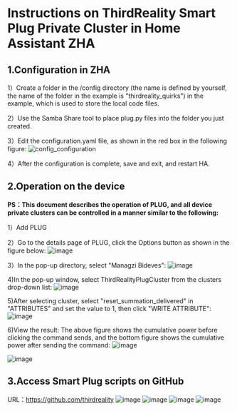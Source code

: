 # Instructions on ThirdReality Smart Plug Private Cluster in Home Assistant ZHA

## 1.Configuration in ZHA
1）Create a folder in the /config directory (the name is defined by yourself, the name of the folder in the example is "thirdreality_quirks") in the example, which is used to store the local code files.

2）Use the Samba Share tool to place plug.py files into the folder you just created.

3）Edit the configuration.yaml file, as shown in the red box in the following figure:
![config_configuration](https://github.com/hwzolin/thirdThreadZHA/assets/42085859/a457049b-8cb8-4e0c-8a0d-d478caa88428)

4）After the configuration is complete, save and exit, and restart HA.


## 2.Operation on the device
**PS：This document describes the operation of PLUG, and all device private clusters can be controlled in a manner similar to the following:**

1）Add PLUG

2）Go to the details page of PLUG, click the Options button as shown in the figure below:
![image](https://github.com/hwzolin/thirdThreadZHA/assets/42085859/57c430a7-91fa-4a2e-9384-7fe44dfe2c8d)

3）In the pop-up directory, select "Managzi Bideves":
![image](https://github.com/hwzolin/thirdThreadZHA/assets/42085859/e24e790e-82c6-46fc-b86a-695330a62a5c)

4)In the pop-up window, select ThirdRealityPlugCluster from the clusters drop-down list:
![image](https://github.com/hwzolin/thirdThreadZHA/assets/42085859/e3323307-256b-4928-ae93-3123ffbdb314)

5)After selecting cluster, select "reset_summation_delivered" in "ATTRIBUTES" and set the value to 1, then click "WRITE ATTRIBUTE":
![image](https://github.com/hwzolin/thirdThreadZHA/assets/42085859/8cd77246-197d-4d60-91b9-458b38c89957)

6)View the result: The above figure shows the cumulative power before clicking the command sends, and the bottom figure shows the cumulative power after sending the command:
![image](https://github.com/hwzolin/thirdThreadZHA/assets/42085859/a3fe7e31-61ab-4385-b614-406392124583)

![image](https://github.com/hwzolin/thirdThreadZHA/assets/42085859/0273af27-856c-44ac-b0a3-c8cab07d050e)


## 3.Access Smart Plug scripts on GitHub
URL：https://github.com/thirdreality
![image](https://github.com/hwzolin/thirdThreadZHA/assets/42085859/35ce0633-aa30-42f7-982c-9c1f7d3e292f)
![image](https://github.com/hwzolin/thirdThreadZHA/assets/42085859/3f6cb4ba-3166-430a-ba2f-36002a029e4b)
![image](https://github.com/hwzolin/thirdThreadZHA/assets/42085859/e1790e4b-5dc4-4115-8f4e-b3db37c73961)
![image](https://github.com/hwzolin/thirdThreadZHA/assets/42085859/9d4c17d8-5a74-412e-9653-d41f096fbb2a)


